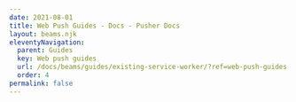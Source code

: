```yaml
---
date: 2021-08-01
title: Web Push Guides - Docs - Pusher Docs
layout: beams.njk
eleventyNavigation:
  parent: Guides
  key: Web push guides
  url: /docs/beams/guides/existing-service-worker/?ref=web-push-guides
  order: 4
permalink: false
---
```

